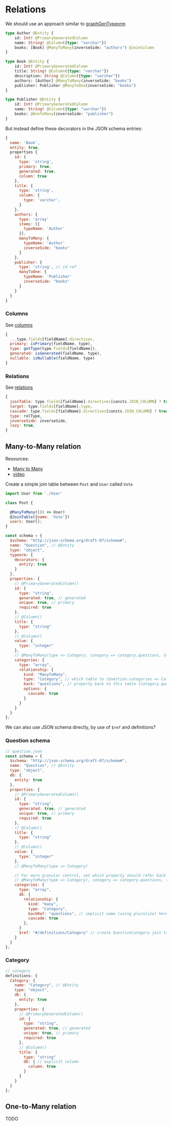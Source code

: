 # Relations

We should use an approach similar to [graphGenTypeorm](https://github.com/jjwtay/graphGenTypeorm#important)

```graphql
type Author @Entity {
    id: Int! @PrimaryGeneratedColumn
    name: String! @Column({type: "varchar"})
    books: [Book] @ManyToMany(inverseSide: "authors") @JoinColumn
}

type Book @Entity {
    id: Int! @PrimaryGeneratedColumn
    title: String! @Column({type: "varchar"})
    description: String @Column({type: "varchar"})
    authors: [Author] @ManyToMany(inverseSide: "books")
    publisher: Publisher @ManyToOne(inverseSide: "books")
}

type Publisher @Entity {
    id: Int! @PrimaryGeneratedColumn
    name: String! @Column({type: "varchar"})
    books: @OneToMany(inverseSide: "publisher")
}
```

But instead define these decorators in the JSON schema entries:

```js
{
  name: 'Book',
  entity: true,
  properties {
    id: {
      type: 'string',
      primary: true,
      generated: true,
      column: true
    },
    title: {
      type: 'string',
      column: {
        type: 'varchar',
      }
    },
    authors: {
      type: 'array'
      items: [{
        typeName: 'Author'
      }],
      manyToMany: {
        typeName: 'Author'
        inverseSide: "books"
      }
    },
    publisher: {
      type: 'string', // id ref
      manyToOne: {
        typeName: 'Publisher'
        inverseSide: "books"
      }
    }
  }
}
```

### Columns

See [columns](https://github.com/jjwtay/graphGenTypeorm/blob/master/src/entity.js#L240)

```js
{
  ...type.fields[fieldName].directives,
  primary: isPrimary(fieldName, type),
  type: getType(type.fields[fieldName]),
  generated: isGenerated(fieldName, type),
  nullable: isNullable(fieldName, type)
}
```

### Relations

See [relations](https://github.com/jjwtay/graphGenTypeorm/blob/master/src/entity.js#L255)

```js
{
  joinTable: type.fields[fieldName].directives[consts.JOIN_COLUMN] ? true : false,
  target: type.fields[fieldName].type,
  cascade: type.fields[fieldName].directives[consts.JOIN_COLUMN] ? true : false,
  type: relType,
  inverseSide: inverseSide,
  lazy: true,
}
```

## Many-to-Many relation

Resources:

- [Many to Many](./ManyToMany.md)
- [video](https://www.youtube.com/watch?v=RH_es0awU_A)

Create a simple join table between `Post` and `User` called `Vote`

```js
import User from './User'

class Post {

  @ManyToMany(()) => User)
  @JoinTable({name: 'Vote'})
  users: User[];
}
```

```js
const schema = {
  $schema: "http://json-schema.org/draft-07/schema#",
  name: "Question", // @Entity
  type: "object",
  typeorm: {
    decorators: {
      entity: true
    }
  },
  properties: {
    // @PrimaryGeneratedColumn()
    id: {
      type: "string",
      generated: true, // generated
      unique: true, // primary
      required: true
    },
    // @Column()
    title: {
      type: "string"
    },
    // @Column()
    value: {
      type: "integer"
    },
    // @ManyToMany(type => Category, category => category.questions, {cascade: true})
    categories: {
      type: "array",
      relationship: {
        kind: "ManyToMany",
        type: "Category", // which table to (Question.categories => Category)
        back: "questions", // property back to this table (Category.questions => Question)
        options: {
          cascade: true
        }
      }
    }
  }
};
```

We can also use JSON schema directly, by use of `$ref` and definitions?

### Question schema

```js
// question.json
const schema = {
  $schema: "http://json-schema.org/draft-07/schema#",
  name: "Question", // @Entity
  type: "object",
  db: {
    entity: true
  },
  properties: {
    // @PrimaryGeneratedColumn()
    id: {
      type: "string",
      generated: true, // generated
      unique: true, // primary
      required: true
    },
    // @Column()
    title: {
      type: "string"
    },
    // @Column()
    value: {
      type: "integer"
    },
    // @ManyToMany(type => Category)

    // For more granular control, set which property should refer back
    // @ManyToMany(type => Category), category => category.questions, {cascade: true}
    categories: {
      type: "array",
      db: {
        relationship: {
          kind: "many",
          type: "Category",
          backRef: "questions", // implicit name (using pluralize) here set explicitly
          cascade: true
        },
      }
      $ref: "#/definitions/Category" // create QuestionCategory join table implicitly
    }
  }
};
```

### Category

```js
// category
definitions: {
  Category: {
    name: "Category", // @Entity
    type: "object",
    db: {
      entity: true
    },
    properties: {
      // @PrimaryGeneratedColumn()
      id: {
        type: "string",
        generated: true, // generated
        unique: true, // primary
        required: true
      },
      // @Column()
      title: {
        type: "string"
        db: { // explicit column
          column: true
        }
      }
    }
  }
};
```

## One-to-Many relation

TODO

